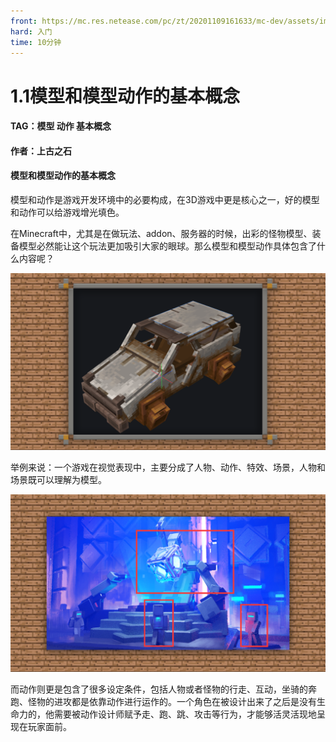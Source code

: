 ```yaml
---
front: https://mc.res.netease.com/pc/zt/20201109161633/mc-dev/assets/img/1_1.f80ddfd5.png
hard: 入门
time: 10分钟
---
```


# 1.1模型和模型动作的基本概念



#### TAG：模型 动作 基本概念

#### 作者：上古之石



#### 模型和模型动作的基本概念

模型和动作是游戏开发环境中的必要构成，在3D游戏中更是核心之一，好的模型和动作可以给游戏增光填色。

在Minecraft中，尤其是在做玩法、addon、服务器的时候，出彩的怪物模型、装备模型必然能让这个玩法更加吸引大家的眼球。那么模型和模型动作具体包含了什么内容呢？

![](./images/1_1.png)



举例来说：一个游戏在视觉表现中，主要分成了人物、动作、特效、场景，人物和场景既可以理解为模型。

![](./images/1_2.png)



而动作则更是包含了很多设定条件，包括人物或者怪物的行走、互动，坐骑的奔跑、怪物的进攻都是依靠动作进行运作的。一个角色在被设计出来了之后是没有生命力的，他需要被动作设计师赋予走、跑、跳、攻击等行为，才能够活灵活现地呈现在玩家面前。